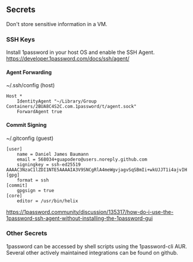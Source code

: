 ## Secrets
Don't store sensitive information in a VM.

### SSH Keys
Install 1password in your host OS and enable the SSH Agent.
https://developer.1password.com/docs/ssh/agent/

#### Agent Forwarding
~/.ssh/config (host)

```
Host *
    IdentityAgent "~/Library/Group Containers/2BUA8C4S2C.com.1password/t/agent.sock"
    ForwardAgent true
```

#### Commit Signing
~/.gitconfig (guest)

```
[user]
    name = Daniel James Baumann
    email = 568034+guapodero@users.noreply.github.com
    signingkey = ssh-ed25519 AAAAC3NzaC1lZDI1NTE5AAAAIA3V9SNCgRlA4meWgvjagvSqSBmIi+wkUJJT1i4ajvIH
[gpg]
    format = ssh
[commit]
    gpgsign = true
[core]
    editor = /usr/bin/helix
```

https://1password.community/discussion/135317/how-do-i-use-the-1password-ssh-agent-without-installing-the-1password-gui


### Other Secrets
1password can be accessed by shell scripts using the 1password-cli AUR. Several other actively maintained integrations can be found on github.
